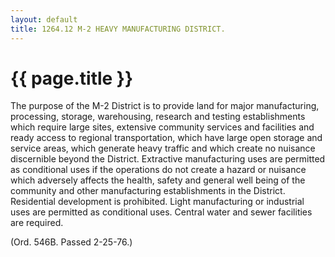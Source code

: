 ```yaml
---
layout: default 
title: 1264.12 M-2 HEAVY MANUFACTURING DISTRICT.
---
```


{{ page.title }}
================

The purpose of the M-2 District is to provide land for major
manufacturing, processing, storage, warehousing, research and testing
establishments which require large sites, extensive community services
and facilities and ready access to regional transportation, which have
large open storage and service areas, which generate heavy traffic and
which create no nuisance discernible beyond the District. Extractive
manufacturing uses are permitted as conditional uses if the operations
do not create a hazard or nuisance which adversely affects the health,
safety and general well being of the community and other manufacturing
establishments in the District. Residential development is prohibited.
Light manufacturing or industrial uses are permitted as conditional
uses. Central water and sewer facilities are required.

(Ord. 546B. Passed 2-25-76.)
